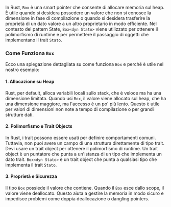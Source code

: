In Rust, `Box` è una smart pointer che consente di allocare memoria sul heap. È utile quando si desidera possedere un valore che non si conosce la dimensione in fase di compilazione o quando si desidera trasferire la proprietà di un dato valore a un altro proprietario in modo efficiente. Nel contesto del pattern State, `Box<dyn Stato>` viene utilizzato per ottenere il polimorfismo di runtime e per permettere il passaggio di oggetti che implementano il trait `Stato`.

### Come Funziona `Box`

Ecco una spiegazione dettagliata su come funziona `Box` e perché è utile nel nostro esempio:

#### 1. Allocazione su Heap

Rust, per default, alloca variabili locali sullo stack, che è veloce ma ha una dimensione limitata. Quando usi `Box`, il valore viene allocato sul heap, che ha una dimensione maggiore, ma l'accesso è un po' più lento. Questo è utile per valori di dimensioni non note a tempo di compilazione o per grandi strutture dati.

#### 2. Polimorfismo e Trait Objects

In Rust, i trait possono essere usati per definire comportamenti comuni. Tuttavia, non puoi avere un campo di una struttura direttamente di tipo trait. Devi usare un trait object per ottenere il polimorfismo di runtime. Un trait object è un puntatore che punta a un'istanza di un tipo che implementa un dato trait. `Box<dyn Stato>` è un trait object che punta a qualsiasi tipo che implementa il trait `Stato`.

#### 3. Proprietà e Sicurezza

Il tipo `Box` possiede il valore che contiene. Quando il `Box` esce dallo scope, il valore viene deallocato. Questo aiuta a gestire la memoria in modo sicuro e impedisce problemi come doppia deallocazione o dangling pointers.
